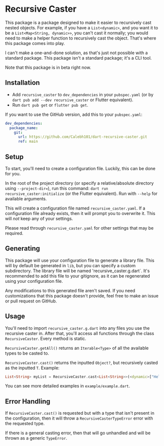 # Recursive Caster

This package is a package designed to make it easier to recursively cast nested objects. For example, if you have a `List<dynamic>`, and you want it to be a `List<Map<String, dynamic>>`, you can't cast it normally; you would need to make a helper function to recursively cast the object. That's where this package comes into play.

I can't make a one-and-done solution, as that's just not possible with a standard package. This package isn't a standard package; it's a CLI tool.

Note that this package is in beta right now.

## Installation

- Add `recursive_caster` to `dev_dependencies` in your `pubspec.yaml` (or by `dart pub add --dev recursive_caster` or Flutter equivalent).
- Run `dart pub get` or `flutter pub get`.

If you want to use the GitHub version, add this to your `pubspec.yaml`:

```yaml
dev_dependencies:
  package_name:
    git:
      url: https://github.com/Calebh101/dart-recursive-caster.git
      ref: main
```

## Setup

To start, you'll need to create a configuration file. Luckily, this can be done for you.

In the root of the project directory (or specify a relative/absolute directory using `--project-dir=`), run this command: `dart run recursive_caster:initialize` (or the Flutter equivalent). Run with `--help` for available arguments.

This will create a configuration file named `recursive_caster.yaml`. If a configuration file already exists, then it will prompt you to overwrite it. This will *not* keep any of your settings.

Please read through `recursive_caster.yaml` for other settings that may be required.

## Generating

This package will use your configuration file to generate a library file. This will by default be generated in `lib`, but you can specify a custom subdirectory. The library file will be named 'recursive_caster.g.dart`. It's recommended to add this file to your gitignore, as it can be regenerated using your configuration file.

Any modifications to this generated file aren't saved. If you need customizations that this package doesn't provide, feel free to make an issue or pull request on GitHub.

## Usage

You'll need to import `recursive_caster.g.dart` into any files you use the recursive caster in. After that, you'll access all functions through the class `RecursiveCaster`. Every method is static.

`RecursiveCaster.getAll()` returns an `Iterable<Type>` of all the available types to be casted to.

`RecursiveCaster.cast()` returns the inputted `Object?`, but recursively casted as the inputted `T`. Example:

```dart
List<String> myList = RecursiveCaster.cast<List<String>>(<dynamic>["Hello", "world!"]);
```

You can see more detailed examples in `example/example.dart`.

## Error Handling

If `RecursiveCaster.cast()` is requested but with a type that isn't present in the configuration, then it will throw a `RecursiveCasterTypeError` error with the requested type.

If there is a general casting error, then that will go unhandled and will be thrown as a generic `TypeError`.
